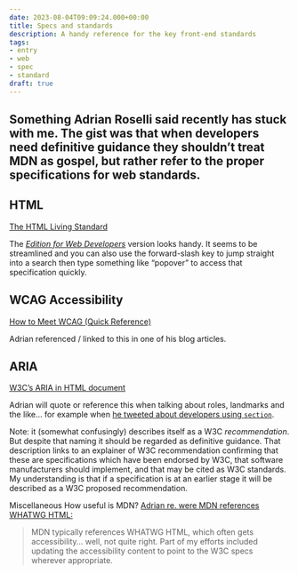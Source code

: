 ```yaml
---
date: 2023-08-04T09:09:24.000+00:00
title: Specs and standards
description: A handy reference for the key front-end standards
tags:
- entry
- web
- spec
- standard
draft: true
---
```

Something Adrian Roselli said recently has stuck with me. The gist was that when developers need definitive guidance they shouldn’t treat MDN as gospel, but rather refer to the proper specifications for web standards.
---

## HTML
[The HTML Living Standard](https://html.spec.whatwg.org/multipage/)

The [_Edition for Web Developers_](https://html.spec.whatwg.org/dev/) version looks handy. It seems to be streamlined and you can also use the forward-slash key to jump straight into a search then type something like “popover” to access that specification quickly.

## WCAG Accessibility 

[How to Meet WCAG (Quick Reference)](https://www.w3.org/WAI/WCAG21/quickref/#info-and-relationships)

Adrian referenced / linked to this in one of his blog articles.

## ARIA
[W3C’s ARIA in HTML document](https://www.w3.org/TR/html-aria/)

Adrian will quote or reference this when talking about roles, landmarks and the like… for example when [he tweeted about developers using `section`](https://twitter.com/aardrian/status/1587524667325177864).

Note: it (somewhat confusingly) describes itself as a W3C _recommendation_. But despite that naming it should be regarded as definitive guidance. That description links to an explainer of W3C recommendation confirming that these are specifications which have been endorsed by W3C, that software manufacturers should implement, and that may be cited as W3C standards. My understanding is that if a specification is at an earlier stage it will be described as a W3C proposed recommendation.





Miscellaneous
How useful is MDN?
[Adrian re. were MDN references WHATWG HTML:](https://adrianroselli.com/2018/09/hack-on-mdn.html)

> MDN typically references WHATWG HTML, which often gets accessibility… well, not quite right. Part of my efforts included updating the accessibility content to point to the W3C specs wherever appropriate.
> 
